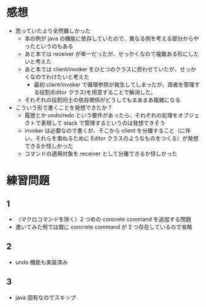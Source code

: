 # 感想

- 思っていたより全然難しかった
  - 本の例が java の機能に依存していたので、異なる例を考える部分からやったというのもある
  - あと本では receiver が単一だったが、せっかくなので複数ある形にしたいと考えた
  - あと本では client/invoker をひとつのクラスに担わせていたが、せっかくなのでわけたいと考えた
    - 最初 client/invoker で循環参照が発生してしまったが、両者を管理する役割(Editor クラス)を用意することで解消した。
  - それぞれの役割同士の依存関係がどうしてもまあまあ複雑になる
- こういう形で書くことを発想できたか？
  - 履歴とか undo/redo という要件があったら、それぞれの処理をオブジェクトで表現して stack で管理するというのは発想できそう
  - invoker は必要なので書くが、そこから client を分離すること（に伴い、それらを束ねるために Editor クラスのようなものをつくる）が発想できるか怪しかった
  - コマンドの適用対象を receiver として分離できるか怪しかった

# 練習問題

## 1

- （マクロコマンドを除く）2 つめの concrete command を追加する問題
- 書いてみた例では既に concrete command が 2 つ存在しているので省略

## 2

- undo 機能も実装済み

## 3

- java 固有なのでスキップ
